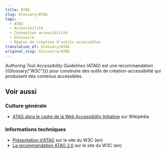 ```yaml
---
title: ATAG
slug: Glossary/ATAG
tags:
  - ATAG
  - Accessibilité
  - Conception accessibilité
  - Glossaire
  - Règles de création d'outils accessibles
translation_of: Glossary/ATAG
original_slug: Glossaire/ATAG
---
```

_Authoring Tool Accessibility Guidelines_ (ATAG) est une recommandation {{Glossary("W3C")}} pour construire des outils de création-accessibilité qui produisent des contenus accessibles.

## Voir aussi

### Culture générale

- [ATAG dans le cadre de la Web Accessibility Initiative](https://fr.wikipedia.org/wiki/Accessibilit%C3%A9_du_web#Recommandations_pour_les_outils_de_production_de_contenu) sur Wikipédia

### Informations techniques

- [Présentation d'ATAG](http://www.w3.org/WAI/intro/atag.php) sur le site du W3C (en)
- [La recommandation ATAG 2.0](http://www.w3.org/TR/ATAG20/) sur le site du W3C (en)
